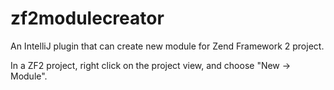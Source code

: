 # zf2modulecreator
An IntelliJ plugin that can create new module for Zend Framework 2 project.

In a ZF2 project, right click on the project view, and choose "New -> Module".

